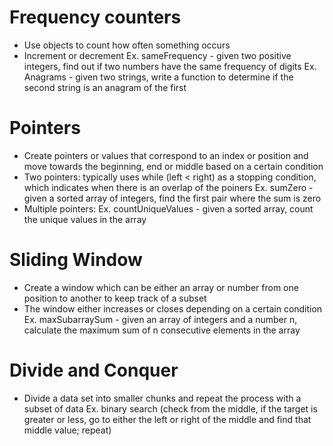 # Frequency counters
- Use objects to count how often something occurs
- Increment or decrement
Ex. sameFrequency - given two positive integers, find out if two numbers have the same frequency of digits
Ex. Anagrams - given two strings, write a function to determine if the second string is an anagram of the first

# Pointers
- Create pointers or values that correspond to an index or position and move towards the beginning, end or middle based on a certain condition
- Two pointers: typically uses while (left < right) as a stopping condition, which indicates when there is an overlap of the poiners 
Ex. sumZero - given a sorted array of integers, find the first pair where the sum is zero
- Multiple pointers: 
Ex. countUniqueValues - given a sorted array, count the unique values in the array

# Sliding Window
- Create a window which can be  either an array or number from one position to another to keep track of a subset
- The window either increases or closes depending on a certain condition
Ex. maxSubarraySum - given an array of integers and a number n, calculate the maximum sum of n consecutive elements in the array

# Divide and Conquer
- Divide a data set into smaller chunks and repeat the process with a subset of data
Ex. binary search (check from the middle, if the target is greater or less, go to either the left or right of the middle and find that middle value; repeat)
